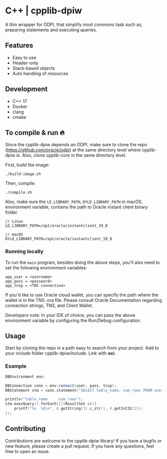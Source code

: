 # C++ | cpplib-dpiw
A thin wrapper for ODPI, that simplify most commons task such as, preparing statements and executing queries.

## Features
- Easy to use
- Header-only
- Stack-based objects
- Auto handling of resources

## Development
- C++ 17
- Docker
- clang
- cmake

## To compile & run 🔥
Since the cpplib-dpiw depends on ODPI, make sure to clone the repo (https://github.com/oracle/odpi) at the same 
directory level where cpplib-dpiw is. Also, clone cpplib-core in the same directory level.

First, build the image:
```shell
./build-image.sh
```
Then, compile:
```shell
./compile.sh
```

Also, make sure the `LD_LIBRARY_PATH`, `DYLD_LIBRARY_PATH` in macOS, environment variable, contains the path to Oracle 
instant client binary folder.

```shell
// Linux
LD_LIBRARY_PATH=/opt/oracle/instantclient_19_8

// macOS
DYLD_LIBRARY_PATH=/opt/oracle/instantclient_19_8
```

### Running locally
To run the `main` program, besides doing the above steps, you'll also need to set the following environment variables:

```shell
app_user = <username>
app_pass = <password>
app_tnsp = <TNS connection>
```
If you'd like to use Oracle cloud wallet, you can specify the path where the wallet is in the TNS .ora file. Please 
consult Oracle Documentation regarding connection strings, TNS, and Client Wallet.

Developers note: In your IDE of choice, you can pass the above environment variable by configuring the 
Run/Debug configuration. 

## Usage
Start by cloning the repo in a path easy to search from your project. Add to your include folder 
cpplib-dpiw/include. Link with **oci**.

### Example
```cpp
DBEnvironment env;

DBConnection conn = env.connect(user, pass, tnsp);
DBStatement stm = conn.statement("SELECT table_name, num_rows FROM user_tables");

println("table_name     num_rows");
stm.execQuery().forEach([](ResultSet &r){
    printf("%s  %d\n", r.getString(1).c_str(), r.getInt32(2));
});
```

## Contributing
Contributions are welcome to the cpplib-dpiw library! If you have a bugfix or new feature, please create a pull 
request. If you have any questions, feel free to open an issue.